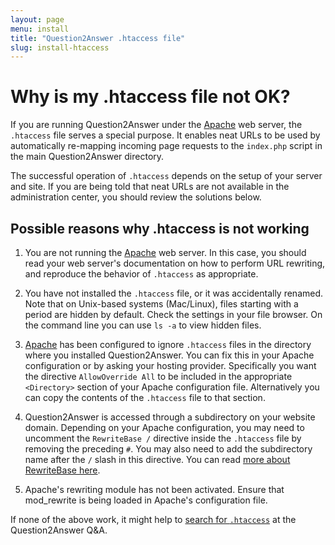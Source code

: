 ```yaml
---
layout: page
menu: install
title: "Question2Answer .htaccess file"
slug: install-htaccess
---
```


# Why is my .htaccess file not OK?

If you are running Question2Answer under the [Apache][1] web server, the `.htaccess` file serves a special purpose. It enables neat URLs to be used by automatically re-mapping incoming page requests to the `index.php` script in the main Question2Answer directory.

The successful operation of `.htaccess` depends on the setup of your server and site. If you are being told that neat URLs are not available in the administration center, you should review the solutions below.

## Possible reasons why .htaccess is not working

1. You are not running the [Apache][1] web server. In this case, you should read your web server's documentation on how to perform URL rewriting, and reproduce the behavior of `.htaccess` as appropriate.

2. You have not installed the `.htaccess` file, or it was accidentally renamed. Note that on Unix-based systems (Mac/Linux), files starting with a period are hidden by default. Check the settings in your file browser. On the command line you can use `ls -a` to view hidden files.

3. [Apache][1] has been configured to ignore `.htaccess` files in the directory where you installed Question2Answer. You can fix this in your Apache configuration or by asking your hosting provider. Specifically you want the directive `AllowOverride All` to be included in the appropriate `<Directory>` section of your Apache configuration file. Alternatively you can copy the contents of the `.htaccess` file to that section.

4. Question2Answer is accessed through a subdirectory on your website domain. Depending on your Apache configuration, you may need to uncomment the `RewriteBase /` directive inside the `.htaccess` file by removing the preceding `#`. You may also need to add the subdirectory name after the `/` slash in this directive. You can read [more about RewriteBase here](http://httpd.apache.org/docs/trunk/mod/mod_rewrite.html).

5. Apache's rewriting module has not been activated. Ensure that mod_rewrite is being loaded in Apache's configuration file.

If none of the above work, it might help to [search for `.htaccess`](http://www.question2answer.org/qa/search?q=htaccess) at the Question2Answer Q&A.


[1]: http://httpd.apache.org/

